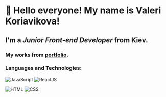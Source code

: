 # 👋 Hello everyone! My name is **Valeri Koriavikova**!
## I'm a *Junior Front-end Developer* from Kiev.
### My works from [portfolio](https://github.com/LeoMorgan113/LeoMorgan113.github.io).
### Languages and Technologies:
![JavaScript](https://img.shields.io/badge/-JavaScript-ffffff?style=for-the-badge&logo=javascript)
![ReactJS](https://img.shields.io/badge/-ReactJS-ffffff?style=for-the-badge&logo=reactjs)

![HTML](https://img.shields.io/badge/-HTML-fff333?style=for-the-badge&logo=html5)
![CSS](https://img.shields.io/badge/-CSS-ffffff?style=for-the-badge&logo=css3)
<!--
**LeoMorgan113/LeoMorgan113** is a ✨ _special_ ✨ repository because its `README.md` (this file) appears on your GitHub profile.

Here are some ideas to get you started:

- 🔭 I’m currently working on ...
- 🌱 I’m currently learning ...
- 👯 I’m looking to collaborate on ...
- 🤔 I’m looking for help with ...
- 💬 Ask me about ...
- 📫 How to reach me: ...
- 😄 Pronouns: ...
- ⚡ Fun fact: ...
-->
